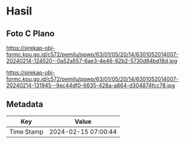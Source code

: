 # Hasil

## Foto C Plano

https://sirekap-obj-formc.kpu.go.id/c572/pemilu/ppwp/63/01/05/20/14/6301052014007-20240214-124520--0a52a557-6ae3-4e46-82b2-5730d84bd18d.jpg

https://sirekap-obj-formc.kpu.go.id/c572/pemilu/ppwp/63/01/05/20/14/6301052014007-20240214-131945--9ec44df0-6635-428a-a864-d304874fcc78.jpg


## Metadata

| Key        | Value               |
| ---------- | ------------------- |
| Time Stamp | 2024-02-15 07:00:44 |




